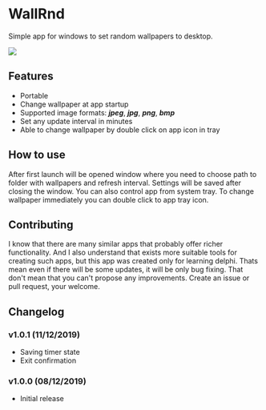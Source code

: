 # WallRnd
Simple app for windows to set random wallpapers to desktop.

![](https://i.imgur.com/phLbY54.png)

## Features
* Portable
* Change wallpaper at app startup
* Supported image formats: ***jpeg***, ***jpg***, ***png***, ***bmp***
* Set any update interval in minutes
* Able to change wallpaper by double click on app icon in tray

## How to use
After first launch will be opened window where you need to choose path to folder with wallpapers and refresh interval. Settings will be saved after closing the window. You can also control app from system tray. To change wallpaper immediately you can double click to  app tray icon.

## Contributing
I know that there are many similar apps that probably offer richer functionality. And I also understand that exists more suitable tools for creating such apps, but this app was created only for learning delphi. Thats mean even if there will be some updates, it will be only bug fixing. That don't mean that you can't propose any improvements. Create an issue or pull request, your welcome.

## Changelog
### v1.0.1 (11/12/2019)
* Saving timer state
* Exit confirmation

### v1.0.0 (08/12/2019)
* Initial release
